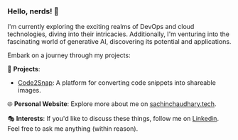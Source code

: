 ### Hello, nerds! 👋

I'm currently exploring the exciting realms of DevOps and cloud technologies, diving into their intricacies. Additionally, I'm venturing into the fascinating world of generative AI, discovering its potential and applications.

Embark on a journey through my projects:

🌟 **Projects**:
- [Code2Snap](https://code2snap.vercel.app): A platform for converting code snippets into shareable images.

🌐 **Personal Website**: Explore more about me on [sachinchaudhary.tech](https://sachinchaudhary.tech).

🎭 **Interests**: If you'd like to discuss these things, follow me on [Linkedin](https://linkedin.com/in/sachinxduhan). Feel free to ask me anything (within reason).
